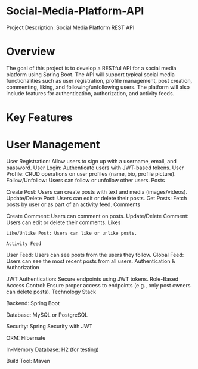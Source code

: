 # Social-Media-Platform-API
Project Description: Social Media Platform REST API
# Overview
The goal of this project is to develop a RESTful API for a social media platform using Spring Boot. The API will support typical social media functionalities such as user registration, profile management, post creation, commenting, liking, and following/unfollowing users. The platform will also include features for authentication, authorization, and activity feeds.

# Key Features
 # User Management

   User Registration: Allow users to sign up with a username, email, and password.
   User Login: Authenticate users with JWT-based tokens.
   User Profile: CRUD operations on user profiles (name, bio, profile picture).
   Follow/Unfollow: Users can follow or unfollow other users.
   Posts

   Create Post: Users can create posts with text and media (images/videos).
   Update/Delete Post: Users can edit or delete their posts.
   Get Posts: Fetch posts by user or as part of an activity feed.
   Comments

   Create Comment: Users can comment on posts.
   Update/Delete Comment: Users can edit or delete their comments.
   Likes

    Like/Unlike Post: Users can like or unlike posts.
    
    Activity Feed

   User Feed: Users can see posts from the users they follow.
   Global Feed: Users can see the most recent posts from all users.
   Authentication & Authorization

JWT Authentication: Secure endpoints using JWT tokens.
Role-Based Access Control: Ensure proper access to endpoints (e.g., only post owners can delete posts).
Technology Stack

Backend: Spring Boot

Database: MySQL or PostgreSQL

Security: Spring Security with JWT

ORM: Hibernate

In-Memory Database: H2 (for testing)

Build Tool: Maven
